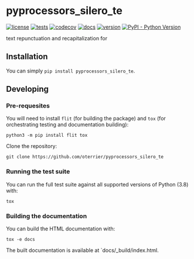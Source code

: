 # pyprocessors_silero_te

[![license](https://img.shields.io/github/license/oterrier/pyprocessors_silero_te)](https://github.com/oterrier/pyprocessors_silero_te/blob/master/LICENSE)
[![tests](https://github.com/oterrier/pyprocessors_silero_te/workflows/tests/badge.svg)](https://github.com/oterrier/pyprocessors_silero_te/actions?query=workflow%3Atests)
[![codecov](https://img.shields.io/codecov/c/github/oterrier/pyprocessors_silero_te)](https://codecov.io/gh/oterrier/pyprocessors_silero_te)
[![docs](https://img.shields.io/readthedocs/pyprocessors_silero_te)](https://pyprocessors_silero_te.readthedocs.io)
[![version](https://img.shields.io/pypi/v/pyprocessors_silero_te)](https://pypi.org/project/pyprocessors_silero_te/)
[![PyPI - Python Version](https://img.shields.io/pypi/pyversions/pyprocessors_silero_te)](https://pypi.org/project/pyprocessors_silero_te/)

text repunctuation and recapitalization for 

## Installation

You can simply `pip install pyprocessors_silero_te`.

## Developing

### Pre-requesites

You will need to install `flit` (for building the package) and `tox` (for orchestrating testing and documentation building):

```
python3 -m pip install flit tox
```

Clone the repository:

```
git clone https://github.com/oterrier/pyprocessors_silero_te
```

### Running the test suite

You can run the full test suite against all supported versions of Python (3.8) with:

```
tox
```

### Building the documentation

You can build the HTML documentation with:

```
tox -e docs
```

The built documentation is available at `docs/_build/index.html.

